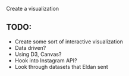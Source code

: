 Create a visualization

## TODO:

* Create some sort of interactive visualization
* Data driven?
* Using D3, Canvas?
* Hook into Instagram API?
* Look through datasets that Eldan sent
